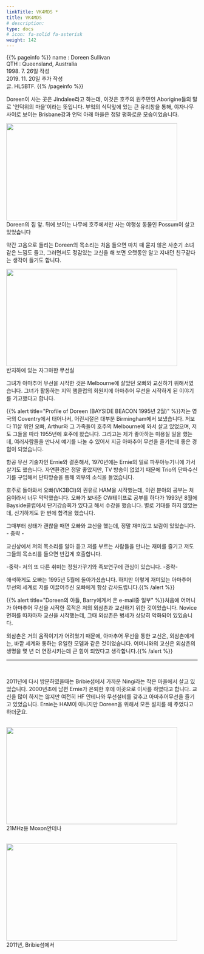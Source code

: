 ```yaml
---
linkTitle: VK4MDS *
title: VK4MDS
# description: 
type: docs
# icon: fa-solid fa-asterisk
weight: 142
---
```

{{% pageinfo %}}
name : Doreen Sullivan<br>
QTH   : Queensland, Australia<br>
1998. 7. 26일 작성<br>
2019. 11. 20일 추가 작성<br>
글. HL5BTF.
{{% /pageinfo %}}

Doreen이 사는 곳은 Jindalee라고 하는데, 이것은 호주의 원주민인 Aborigine들의 말로 '언덕위의 마을'이라는 뜻입니다. 부엌의 식탁앞에 있는 큰 유리창을 통해, 야자나무 사이로 보이는 Brisbane강과 언덕 아래 마을은 정말 평화로운 모습이었습니다.

<img src="/friendship/img/doreen_1.jpeg" style="width:450px;height:256"><br>
Doreen의 집 앞. 뒤에 보이는 나무에 호주에서만 사는 야행성 동물인 Possum이 살고 있었습니다

약간 고음으로 들리는 Doreen의 목소리는 처음 들으면 마치 때 묻지 않은 사춘기 소녀같은 느낌도 들고, 그러면서도 정감있는 교신을 해 보면 오랫동안 알고 지내던 친구같다는 생각이 들기도 합니다.

<img src="/friendship/img/doreen_2.jpeg" style="width:450px;height:256"><br>
반지하에 있는 자그마한 무선실

그녀가 아마추어 무선을 시작한 것은 Melbourne에 살았던 오빠와 교신하기 위해서였습니다. 그녀가 활동하는 지역 햄클럽의 회원지에 아마추어 무선을 시작하게 된 이야기를 기고했다고 합니다.

{{% alert title="Profile of Doreen (BAYSIDE BEACON 1995년 2월)" %}}저는 영국의 Coventry에서 태어나서, 어린시절은 대부분 Birmingham에서 보냈습니다. 저보다 11살 위인 오빠, Arthur와 그 가족들이 호주의 Melbourne에 와서 살고 있었으며, 저도 그들을 따라 1955년에 호주에 왔습니다. 그리고는 제가 좋아하는 미용실 일을 했는데, 여러사람들을 만나서 얘기를 나눌 수 있어서 지금 아마추어 무선을 즐기는데 좋은 경험이 되었습니다.

항공 무선 기술자인 Ernie와 결혼해서, 1970년에는 Ernie의 일로 파푸아뉴기니에 가서 살기도 했습니다. 자연환경은 정말 좋았지만, TV 방송이 없었기 때문에 Trio의 단파수신기를 구입해서 단파방송을 통해 외부의 소식을 들었습니다.

호주로 돌아와서 오빠(VK3BCI)의 권유로 HAM을 시작했는데, 이런 분야의 공부는 처음이라서 너무 막막했습니다. 오빠가 보내준 CW테이프로 공부를 하다가 1993년 8월에 Bayside클럽에서 단기강습회가 있다고 해서 수강을 했습니다. 별로 기대를 하지 않았는데, 신기하게도 한 번에 합격을 했습니다.

그때부터 상태가 괜찮을 때면 오빠와 교신을 했는데, 정말 재미있고 보람이 있었습니다. - 중략 -

교신상에서 저의 목소리를 알아 듣고 저를 부르는 사람들을 만나는 재미를 즐기고 저도 그들의 목소리를 들으면 반갑게 호출합니다.

-중략- 저의 또 다른 취미는 정원가꾸기와 족보연구에 관심이 있습니다. -중략-

애석하게도 오빠는 1995년 5월에 돌아가셨습니다. 하지만 이렇게 재미있는 아마추어 무선의 세계로 저를 이끌어주신 오빠에게 항상 감사드립니다.{{% /alert %}}

{{% alert title="Doreen의 아들, Barry에게서 온 e-mail중 일부" %}}처음에 어머니가 아마추어 무선을 시작한 목적은 저의 외삼촌과 교신하기 위한 것이었습니다. Novice면허를 따자마자 교신을 시작했는데, 그때 외삼촌은 병세가 상당히 악화되어 있있습니다.

외삼촌은 거의 움직이기가 어려웠기 때문에, 아마추어 무선을 통한 교신은, 외삼촌에게는, 바깥 세계와 통하는 유일한 모뎀과 같은 것이었습니다. 어머니와의 교신은 외삼촌의 생명을 몇 년 더 연장시키는데 큰 힘이 되었다고 생각합니다.{{% /alert %}}

--------------------------------------
<br>

2011년에 다시 방문하였을때는 Bribie섬에서 가까운 Ningi라는 작은 마을에서 살고 있었습니다. 2000년초에 남편 Ernie가 은퇴한 후에 이곳으로 이사를 하였다고 합니다. 교신을 많이 하지는 않지만 여전히 HF 안테나와 무선설비를 갖추고 아마추어무선을 즐기고 있었습니다. Ernie는 HAM이 아니지만 Doreen을 위해서 모든 설치를 해 주었다고 하더군요.<br><br>

<img src="/friendship/img/doreen_3.jpeg" style="width:450px;height:256"><br>
21MHz용 Moxon안테나<br><br>

<img src="/friendship/img/doreen_4.png" style="width:450px;height:256"><br>
2011년, Bribie섬에서

